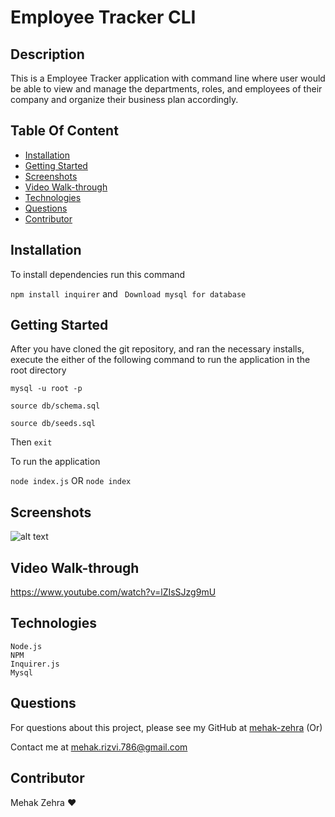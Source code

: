 # Employee Tracker CLI
  
  ## Description  
 This is a Employee Tracker application with command line where user would be able to view and manage the departments, roles, and employees of their company and organize their business plan accordingly.

  ## Table Of Content  
 
  * [Installation](#installation)
  * [Getting Started](#gettingStarted)
  * [Screenshots](#screenshots)
  * [Video Walk-through](#videoWalkThrough)
  * [Technologies](#technologies)
  * [Questions](#questions)
  * [Contributor](#contributor)
  
  ## Installation  

  To install dependencies run this command 

  ```npm install inquirer``` 
      and 
  ``` Download mysql for database```



  ## Getting Started 

  After you have cloned the git repository, and ran the necessary installs, execute the either of the following command to run the application in the root directory

```mysql -u root -p```

```source db/schema.sql```

```source db/seeds.sql```

Then ```exit```

To run the application

  ```node index.js``` 
        OR 
   ```node index```

 ## Screenshots

  ![alt text](assets/screenshot1.png)
  
  ## Video Walk-through
  https://www.youtube.com/watch?v=lZIsSJzg9mU
  
  
  ## Technologies

    Node.js
    NPM
    Inquirer.js
    Mysql
  
  ## Questions  

  For questions about this project, please see my GitHub at [mehak-zehra](https://github.com/mehak-zehra)  (Or) 

  Contact me at mehak.rizvi.786@gmail.com

   ## Contributor  

  Mehak Zehra ♥ 